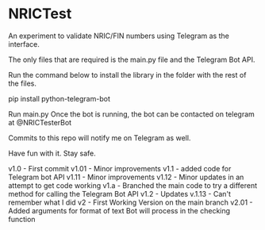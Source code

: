 # NRICTest

An experiment to validate NRIC/FIN numbers using Telegram as the interface.

The only files that are required is the main.py file and the Telegram Bot API.

Run the command below to install the library in the folder with the rest of the files.

pip install python-telegram-bot

Run main.py
Once the bot is running, the bot can be contacted on telegram at @NRICTesterBot

Commits to this repo will notify me on Telegram as well.

Have fun with it. Stay safe.

v1.0 - First commit
v1.01 - Minor improvements
v1.1 - added code for Telegram bot API
v1.11 - Minor improvements
v1.12 - Minor updates in an attempt to get code working
v1.a - Branched the main code to try a different method for calling the Telegram Bot API
v1.2 - Updates
v.1.13 - Can't remember what I did
v2 - First Working Version on the main branch
v2.01 - Added arguments for format of text Bot will process in the checking function